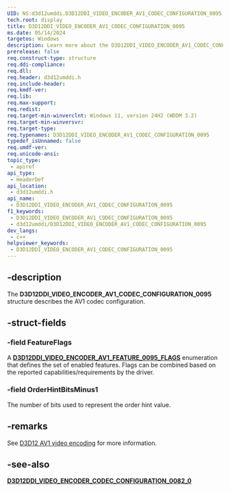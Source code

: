 ```yaml
---
UID: NS:d3d12umddi.D3D12DDI_VIDEO_ENCODER_AV1_CODEC_CONFIGURATION_0095
tech.root: display
title: D3D12DDI_VIDEO_ENCODER_AV1_CODEC_CONFIGURATION_0095
ms.date: 05/14/2024
targetos: Windows
description: Learn more about the D3D12DDI_VIDEO_ENCODER_AV1_CODEC_CONFIGURATION_0095 structure.
prerelease: false
req.construct-type: structure
req.ddi-compliance: 
req.dll: 
req.header: d3d12umddi.h
req.include-header: 
req.kmdf-ver: 
req.lib: 
req.max-support: 
req.redist: 
req.target-min-winverclnt: Windows 11, version 24H2 (WDDM 3.2)
req.target-min-winversvr: 
req.target-type: 
req.typenames: D3D12DDI_VIDEO_ENCODER_AV1_CODEC_CONFIGURATION_0095
typedef_isUnnamed: false
req.umdf-ver: 
req.unicode-ansi: 
topic_type:
 - apiref
api_type:
 - HeaderDef
api_location:
 - d3d12umddi.h
api_name:
 - D3D12DDI_VIDEO_ENCODER_AV1_CODEC_CONFIGURATION_0095
f1_keywords:
 - D3D12DDI_VIDEO_ENCODER_AV1_CODEC_CONFIGURATION_0095
 - d3d12umddi/D3D12DDI_VIDEO_ENCODER_AV1_CODEC_CONFIGURATION_0095
dev_langs:
 - c++
helpviewer_keywords:
 - D3D12DDI_VIDEO_ENCODER_AV1_CODEC_CONFIGURATION_0095
---
```


## -description

The **D3D12DDI_VIDEO_ENCODER_AV1_CODEC_CONFIGURATION_0095** structure describes the AV1 codec configuration.

## -struct-fields

### -field FeatureFlags

A [**D3D12DDI_VIDEO_ENCODER_AV1_FEATURE_0095_FLAGS**](ne-d3d12umddi-d3d12ddi_video_encoder_av1_feature_0095_flags.md) enumeration that defines the set of enabled features. Flags can be combined based on the reported capabilities/requirements by the driver.

### -field OrderHintBitsMinus1

The number of bits used to represent the order hint value.

## -remarks

See [D3D12 AV1 video encoding](/windows-hardware/drivers/display/video-encoding-d3d12-av1) for more information.

## -see-also

[**D3D12DDI_VIDEO_ENCODER_CODEC_CONFIGURATION_0082_0**](ns-d3d12umddi-d3d12ddi_video_encoder_codec_configuration_0082_0.md)
